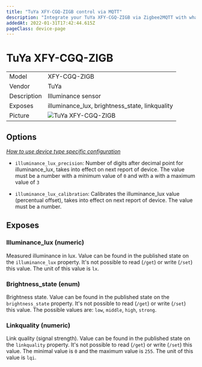 ```yaml
---
title: "TuYa XFY-CGQ-ZIGB control via MQTT"
description: "Integrate your TuYa XFY-CGQ-ZIGB via Zigbee2MQTT with whatever smart home infrastructure you are using without the vendors bridge or gateway."
addedAt: 2022-01-31T17:42:44.615Z
pageClass: device-page
---
```


<!-- !!!! -->
<!-- ATTENTION: This file is auto-generated through docgen! -->
<!-- You can only edit the "Notes"-Section between the two comment lines "Notes BEGIN" and "Notes END". -->
<!-- Do not use h1 or h2 heading within "## Notes"-Section. -->
<!-- !!!! -->

# TuYa XFY-CGQ-ZIGB

|     |     |
|-----|-----|
| Model | XFY-CGQ-ZIGB  |
| Vendor  | TuYa  |
| Description | Illuminance sensor |
| Exposes | illuminance_lux, brightness_state, linkquality |
| Picture | ![TuYa XFY-CGQ-ZIGB](https://www.zigbee2mqtt.io/images/devices/XFY-CGQ-ZIGB.jpg) |


<!-- Notes BEGIN: You can edit here. Add "## Notes" headline if not already present. -->


<!-- Notes END: Do not edit below this line -->


## Options
*[How to use device type specific configuration](../guide/configuration/devices-groups.md#specific-device-options)*

* `illuminance_lux_precision`: Number of digits after decimal point for illuminance_lux, takes into effect on next report of device. The value must be a number with a minimum value of `0` and with a with a maximum value of `3`

* `illuminance_lux_calibration`: Calibrates the illuminance_lux value (percentual offset), takes into effect on next report of device. The value must be a number.


## Exposes

### Illuminance_lux (numeric)
Measured illuminance in lux.
Value can be found in the published state on the `illuminance_lux` property.
It's not possible to read (`/get`) or write (`/set`) this value.
The unit of this value is `lx`.

### Brightness_state (enum)
Brightness state.
Value can be found in the published state on the `brightness_state` property.
It's not possible to read (`/get`) or write (`/set`) this value.
The possible values are: `low`, `middle`, `high`, `strong`.

### Linkquality (numeric)
Link quality (signal strength).
Value can be found in the published state on the `linkquality` property.
It's not possible to read (`/get`) or write (`/set`) this value.
The minimal value is `0` and the maximum value is `255`.
The unit of this value is `lqi`.

